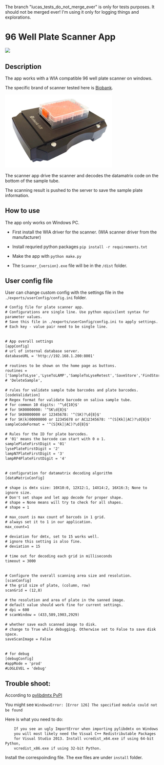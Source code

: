 

#

The branch "lucas_tests_do_not_merge_ever" is only for tests purposes.
It should not be merged ever!
I'm using it only for logging things and explorations.

#


# 96 Well Plate Scanner App

<img src=./ScannerApp/Images/icon.ico width=100>


## Description

The app works with a WIA compatible 96 well plate scanner on windows.

The specific brand of scanner tested here is [Biobank](http://www.inno-spring.com/pro_easyCapture.html).

<img src=./images/biobank.png width=350>

The scanner app drive the scanner and decodes the datamatrix code on the bottom of the sample tube.

The scanning result is pushed to the server to save the sample plate information.

## How to use
The app only works on Windows PC.

- First install the WIA driver for the scanner. (WIA scanner driver from the manufacturer)

- Install requried python packages `pip install -r requirements.txt`

- Make the app with `python make.py`

- The `Scanner_{version}.exe` file will be in the `/dist` folder.

## User config file

User can change custom config with the settings file in the `./exports/userConfig/config.ini` folder.

```
# Config file for plate scanner app.
# Configurations are single line. Use python equivilent syntax for parameter values.
# Save this file in ./exports/userConfig/config.ini to apply settings.
# Each key - value pair need to be single line.


# App overall settings
[appConfig]
# url of internal database server.
databaseURL = 'http://192.168.1.200:8001'

# routines to be shown on the home page as buttons.
routines = ['SampleToLyse','LyseToLAMP','SampleToLyseRetest','SaveStore','FindStore','ValidateSample','CreateSample','ReadCSV']
# 'DeleteSample',

# rules for validate sample tube barcodes and plate barcodes.
[codeValidation]
# Regex format for validate barcode on saliva sample tube.
# for common 10 digits: '^\d{10}$'
# for SK00000000: '^SK\d{8}$'
# for SK00000000 or 12345678: '^(SK)?\d{8}$'
# for SK(k)00000000 or 12345678 or AC12345678: '^(S[Kk]|AC)?\d{8}$'
sampleCodeFormat = '^(S[Kk]|AC)?\d{8}$'

# Rules for the ID for plate barcodes.
# '01' means the barcode can start with 0 o 1.
samplePlateFirstDigit = '01'
lysePlateFirstDigit = '2'
lampN7PlateFirstDigit = '3'
lampRP4PlateFirstDigit = '4'


# configuration for datamatrix decoding algorithm
[dataMatrixConfig]

# shape is dmtx size: 10X10:0, 12X12:1, 14X14:2, 16X16:3; None to ignore size.
# Don't set shape and let app decode for proper shape.
# shape = None means will try to check for all shapes. 
# shape = 1

# max_count is max count of barcods in 1 grid.
# always set it to 1 in our application.
max_count=1

# deviation for dmtx, set to 15 works well.
# ignore this setting is also fine.
# deviation = 15

# time out for decoding each grid in milliseconds
timeout = 3000


# Configure the overall scanning area size and resolution.
[scanConfig]
# the grid size of plate, (column, row)
scanGrid = (12,8)

# the resolution and area of plate in the sanned image. 
# default value should work fine for current settings.
# dpi = 600
# scanWindow = (433,589,1903,2929)

# whether save each scanned image to disk.
# change to True while debugging. Otherwise set to False to save disk space.
saveScanImage = False


# for debug
[debugConfig]
#appMode = 'prod'
#LOGLEVEL = 'debug'
```

## Trouble shoot:
According to [pylibdmtx PyPI](https://pypi.org/project/pylibdmtx/)

You might see `WindowsError: [Error 126] The specified module could not be found`

Here is what you need to do:

        If you see an ugly ImportError when importing pylibdmtx on Windows 
        you will most likely need the Visual C++ Redistributable Packages
        for Visual Studio 2013. Install vcredist_x64.exe if using 64-bit Python, 
        vcredist_x86.exe if using 32-bit Python.

Install the correspoinding file. The exe files are under `install` folder. 
